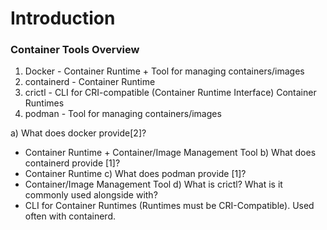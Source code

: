 # Introduction

### Container Tools Overview
1) Docker - Container Runtime + Tool for managing containers/images
2) containerd - Container Runtime
3) crictl - CLI for CRI-compatible (Container Runtime Interface) Container Runtimes
4) podman - Tool for managing containers/images


 
a) What does docker provide[2]?
  - Container Runtime + Container/Image Management Tool
b) What does containerd provide [1]?
  - Container Runtime
c) What does podman provide [1]?
  - Container/Image Management Tool
d) What is crictl? What is it commonly used alongside with? 
  - CLI for Container Runtimes (Runtimes must be CRI-Compatible). Used often with containerd.
